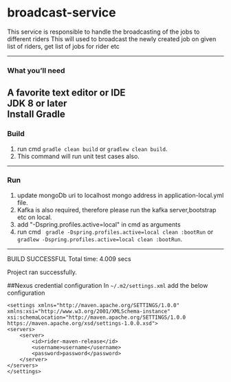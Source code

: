 # broadcast-service  

This service is responsible to handle the broadcasting of the jobs to different riders
This will used to broadcast the newly created job on given list of riders, get list of jobs for rider etc

-------------------
### What you’ll need  

A favorite text editor or IDE\
JDK 8 or later\
Install Gradle
-------------
### Build
1. run cmd `gradle clean build` or `gradlew clean build`.
2. This command will run unit test cases also.

-----
### Run
1. update mongoDb uri to localhost mongo address in application-local.yml file.
2. Kafka is also required, therefore please run the kafka server,bootstrap etc on local.
3. add  "-Dspring.profiles.active=local" in cmd as arguments 
4. run cmd ` gradle -Dspring.profiles.active=local clean :bootRun` or `gradlew -Dspring.profiles.active=local clean :bootRun`.

-----
  BUILD SUCCESSFUL
  Total time: 4.009 secs
  
  Project ran successfully.

##Nexus credential configuration
In `~/.m2/settings.xml` add the below configuration
```
<settings xmlns="http://maven.apache.org/SETTINGS/1.0.0" xmlns:xsi="http://www.w3.org/2001/XMLSchema-instance" xsi:schemaLocation="http://maven.apache.org/SETTINGS/1.0.0 https://maven.apache.org/xsd/settings-1.0.0.xsd">
<servers>
    <server>
        <id>rider-maven-release</id>
        <username>username</username>
        <password>password</password>
    </server>
</servers>
</settings>
```


